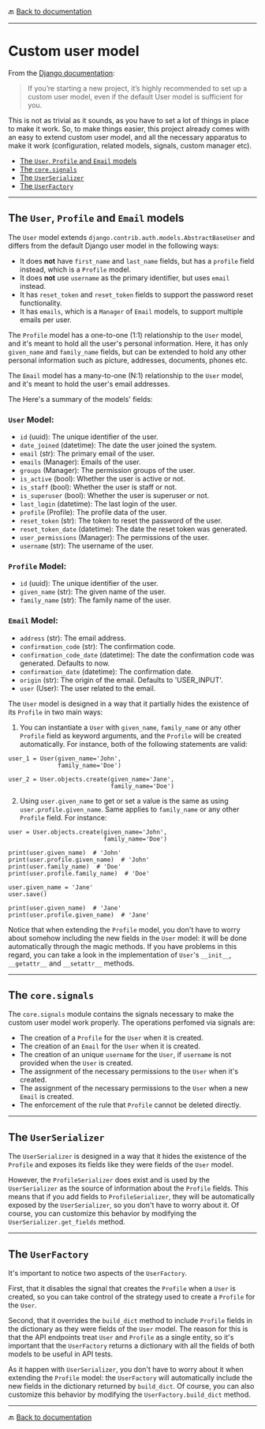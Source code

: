 🔙 [Back to documentation](./index.md)

---

# Custom user model

From the [Django documentation](https://docs.djangoproject.com/en/dev/topics/auth/customizing/#using-a-custom-user-model-when-starting-a-project):

> If you’re starting a new project, it’s highly recommended to set up a custom user model, even if the default User model is sufficient for you.

This is not as trivial as it sounds, as you have to set a lot of things in place to make it work. So, to make things easier, this project already comes with an easy to extend custom user model, and all the necessary apparatus to make it work (configuration, related models, signals, custom manager etc).

- [The `User`, `Profile` and `Email` models](#the-user-profile-and-email-models)
- [The `core.signals`](#the-coresignals)
- [The `UserSerializer`](#the-userserializer)
- [The `UserFactory`](#the-userfactory)

---

## The `User`, `Profile` and `Email` models

The `User` model extends `django.contrib.auth.models.AbstractBaseUser` and differs from the default Django user model in the following ways:

- It does **not** have `first_name` and `last_name` fields, but has a `profile` field instead, which is a `Profile` model.
- It does **not** use `username` as the primary identifier, but uses `email` instead.
- It has `reset_token` and `reset_token` fields to support the password reset functionality.
- It has `emails`, which is a `Manager` of `Email` models, to support multiple emails per user.

The `Profile` model has a one-to-one (1:1) relationship to the `User` model, and it's meant to hold all the user's personal information. Here, it has only `given_name` and `family_name` fields, but can be extended to hold any other personal information such as picture, addresses, documents, phones etc.

The `Email` model has a many-to-one (N:1) relationship to the `User` model, and it's meant to hold the user's email addresses.

The Here's a summary of the models' fields:

### `User` Model:

- `id` (uuid): The unique identifier of the user.
- `date_joined` (datetime): The date the user joined the system.
- `email` (str): The primary email of the user.
- `emails` (Manager<Email>): Emails of the user.
- `groups` (Manager<Group>): The permission groups of the user.
- `is_active` (bool): Whether the user is active or not.
- `is_staff` (bool): Whether the user is staff or not.
- `is_superuser` (bool): Whether the user is superuser or not.
- `last_login` (datetime): The last login of the user.
- `profile` (Profile): The profile data of the user.
- `reset_token` (str): The token to reset the password of the user.
- `reset_token_date` (datetime): The date the reset token was generated.
- `user_permissions` (Manager<Permission>): The permissions of the user.
- `username` (str): The username of the user.

### `Profile` Model:

- `id` (uuid): The unique identifier of the user.
- `given_name` (str): The given name of the user.
- `family_name` (str): The family name of the user.

### `Email` Model:

- `address` (str): The email address.
- `confirmation_code` (str): The confirmation code.
- `confirmation_code_date` (datetime): The date the confirmation code was generated. Defaults to now.
- `confirmation_date` (datetime): The confirmation date.
- `origin` (str): The origin of the email. Defaults to 'USER_INPUT'.
- `user` (User): The user related to the email.

The `User` model is designed in a way that it partially hides the existence of its `Profile` in two main ways:

1. You can instantiate a `User` with `given_name`, `family_name` or any other `Profile` field as keyword arguments, and the `Profile` will be created automatically. For instance, both of the following statements are valid:

```
user_1 = User(given_name='John',
              family_name='Doe')

user_2 = User.objects.create(given_name='Jane',
                             family_name='Doe')

```

2. Using `user.given_name` to get or set a value is the same as using `user.profile.given_name`. Same applies to `family_name` or any other `Profile` field. For instance:

```
user = User.objects.create(given_name='John',
                           family_name='Doe')

print(user.given_name)  # 'John'
print(user.profile.given_name)  # 'John'
print(user.family_name)  # 'Doe'
print(user.profile.family_name)  # 'Doe'

user.given_name = 'Jane'
user.save()

print(user.given_name)  # 'Jane'
print(user.profile.given_name)  # 'Jane'

```

Notice that when extending the `Profile` model, you don't have to worry about somehow including the new fields in the `User` model: it will be done automatically through the magic methods. If you have problems in this regard, you can take a look in the implementation of `User`'s `__init__`, `__getattr__` and `__setattr__` methods.

---

## The `core.signals`

The `core.signals` module contains the signals necessary to make the custom user model work properly. The operations perfomed via signals are:

- The creation of a `Profile` for the `User` when it is created.
- The creation of an `Email` for the `User` when it is created.
- The creation of an unique `username` for the `User`, if `username` is not provided when the `User` is created.
- The assignment of the necessary permissions to the `User` when it's created.
- The assignment of the necessary permissions to the `User` when a new `Email` is created.
- The enforcement of the rule that `Profile` cannot be deleted directly.

---

## The `UserSerializer`

The `UserSerializer` is designed in a way that it hides the existence of the `Profile` and exposes its fields like they were fields of the `User` model.

However, the `ProfileSerializer` does exist and is used by the `UserSerializer` as the source of information about the `Profile` fields. This means that if you add fields to `ProfileSerializer`, they will be automatically exposed by the `UserSerializer`, so you don't have to worry about it. Of course, you can customize this behavior by modifying the `UserSerializer.get_fields` method.

---

## The `UserFactory`

It's important to notice two aspects of the `UserFactory`.

First, that it disables the signal that creates the `Profile` when a `User` is created, so you can take control of the strategy used to create a `Profile` for the `User`.

Second, that it overrides the `build_dict` method to include `Profile` fields in the dictionary as they were fields of the `User` model. The reason for this is that the API endpoints treat `User` and `Profile` as a single entity, so it's important that the `UserFactory` returns a dictionary with all the fields of both models to be useful in API tests.

As it happen with `UserSerializer`, you don't have to worry about it when extending the `Profile` model: the `UserFactory` will automatically include the new fields in the dictionary returned by `build_dict`. Of course, you can also customize this behavior by modifying the `UserFactory.build_dict` method.

---

🔙 [Back to documentation](./index.md)
